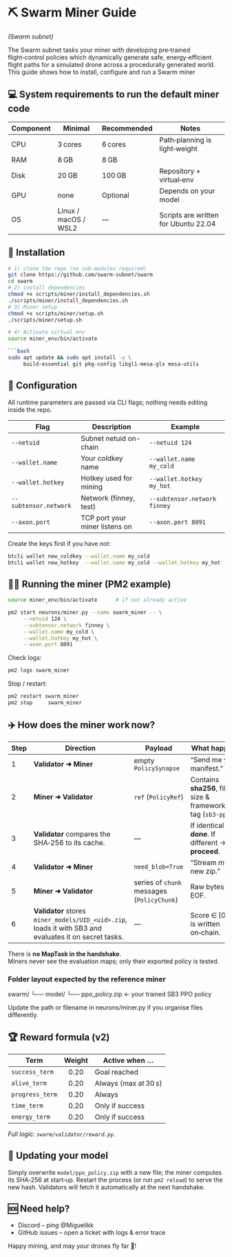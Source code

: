 # ⛏️ Swarm Miner Guide
*(Swarm subnet)*

The Swarm subnet tasks your miner with developing pre‑trained flight‑control policies which dynamically generate safe, energy‑efficient flight paths for a simulated drone across a procedurally generated world. 
This guide shows how to install, configure and run a Swarm miner

## 💻 System requirements to run the default miner code

| Component | Minimal | Recommended | Notes                                         |
|-----------|---------|-------------|-----------------------------------------------|
| CPU       | 3 cores  | 6 cores      | Path‑planning is light‑weight                 |
| RAM       | 8 GB     | 8 GB         |                                               |
| Disk      | 20 GB     | 100 GB         | Repository + virtual‑env                      |
| GPU       | none     | Optional     | Depends on your model             |
| OS        | Linux / macOS / WSL2 | —           | Scripts are written for Ubuntu 22.04          |

## 🚀 Installation

```bash
# 1) clone the repo (no sub‑modules required)
git clone https://github.com/swarm-subnet/swarm
cd swarm
# 2) install dependencies
chmod +x scripts/miner/install_dependencies.sh
./scripts/miner/install_dependencies.sh
# 3) Miner setup
chmod +x scripts/miner/setup.sh
./scripts/miner/setup.sh

# 4) Activate virtual env
source miner_env/bin/activate

```bash
sudo apt update && sudo apt install -y \
     build-essential git pkg-config libgl1-mesa-glx mesa-utils
```

## 🔧 Configuration

All runtime parameters are passed via CLI flags; nothing needs editing inside the repo.

| Flag                   | Description                     | Example                   |
|------------------------|---------------------------------|---------------------------|
| `--netuid`             | Subnet netuid on-chain          | `--netuid 124`            |
| `--wallet.name`        | Your coldkey name               | `--wallet.name my_cold`   |
| `--wallet.hotkey`      | Hotkey used for mining          | `--wallet.hotkey my_hot`  |
| `--subtensor.network`  | Network (finney, test)          | `--subtensor.network finney` |
| `--axon.port`          | TCP port your miner listens on  | `--axon.port 8091`        |

Create the keys first if you have not:

```bash
btcli wallet new_coldkey --wallet.name my_cold
btcli wallet new_hotkey  --wallet.name my_cold --wallet.hotkey my_hot
```

## 🏃‍♂️ Running the miner (PM2 example)

```bash
source miner_env/bin/activate      # if not already active

pm2 start neurons/miner.py --name swarm_miner -- \
     --netuid 124 \
     --subtensor.network finney \
     --wallet.name my_cold \
     --wallet.hotkey my_hot \
     --axon.port 8091

```

Check logs:

```bash
pm2 logs swarm_miner
```

Stop / restart:

```bash
pm2 restart swarm_miner
pm2 stop     swarm_miner
```

## ✈️ How does the miner work now?

| Step | Direction | Payload | What happens |
|------|-----------|---------|--------------|
| 1 | **Validator ➜ Miner** | empty `PolicySynapse` | “Send me your manifest.” |
| 2 | **Miner ➜ Validator** | `ref` (`PolicyRef`) | Contains **sha256**, file size & framework tag (`sb3‑ppo`). |
| 3 | **Validator** compares the SHA‑256 to its cache. | — | If identical → **done**. If different → **proceed**. |
| 4 | **Validator ➜ Miner** | `need_blob=True` | “Stream me the new zip.” |
| 5 | **Miner ➜ Validator** | series of `chunk` messages (`PolicyChunk`) | Raw bytes until EOF. |
| 6 | **Validator** stores `miner_models/UID_<uid>.zip`, loads it with SB3 and evaluates it on secret tasks. | — | Score ∈ [0 … 1] is written on‑chain. |

There is **no MapTask in the handshake**.  
Miners never see the evaluation maps; only their exported policy is tested.

### Folder layout expected by the reference miner

swarm/
└── model/
    └── ppo_policy.zip     ← your trained SB3 PPO policy
   
Update the path or filename in neurons/miner.py if you organise files differently.

## 🏆 Reward formula (v2)

| Term            | Weight | Active when …              |
|-----------------|:------:|----------------------------|
| `success_term`  | 0.20   | Goal reached               |
| `alive_term`    | 0.20   | Always (max at 30 s)       |
| `progress_term` | 0.20   | Always                     |
| `time_term`     | 0.20   | Only if success            |
| `energy_term`   | 0.20   | Only if success            |

*Full logic: `swarm/validator/reward.py`.*

## 🔄 Updating your model  
Simply overwrite `model/ppo_policy.zip` with a new file; the miner computes
its SHA‑256 at start‑up. Restart the process (or run `pm2 reload`) to serve
the new hash. Validators will fetch it automatically at the next handshake.

## 🆘 Need help?

- Discord – ping @Miguelikk
- GitHub issues – open a ticket with logs & error trace

Happy mining, and may your drones fly far 🚀!
